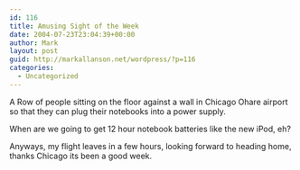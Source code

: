 ```yaml
---
id: 116
title: Amusing Sight of the Week
date: 2004-07-23T23:04:39+00:00
author: Mark
layout: post
guid: http://markallanson.net/wordpress/?p=116
categories:
  - Uncategorized
---
```

A Row of people sitting on the floor against a wall in Chicago Ohare airport so that they can plug their notebooks into a power supply.

When are we going to get 12 hour notebook batteries like the new iPod, eh?

Anyways, my flight leaves in a few hours, looking forward to heading home, thanks Chicago its been a good week.